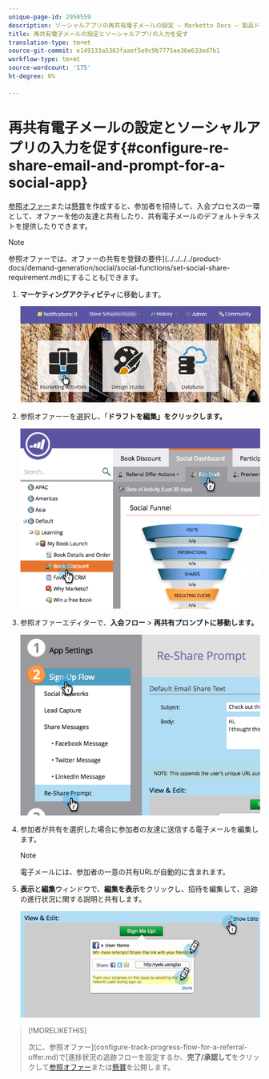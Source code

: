 ```yaml
---
unique-page-id: 2950559
description: ソーシャルアプリの再共有電子メールの設定 — Marketto Docs — 製品ドキュメント
title: 再共有電子メールの設定とソーシャルアプリの入力を促す
translation-type: tm+mt
source-git-commit: e149133a5383faaef5e9c9b7775ae36e633ed7b1
workflow-type: tm+mt
source-wordcount: '175'
ht-degree: 0%

---
```



# 再共有電子メールの設定とソーシャルアプリの入力を促す{#configure-re-share-email-and-prompt-for-a-social-app}

[参照オファー](../../../../product-docs/demand-generation/social/referral-offers/create-a-referral-offer.md)または[懸賞](../../../../product-docs/demand-generation/social/sweepstakes/create-sweepstakes.md)を作成すると、参加者を招待して、入会プロセスの一環として、オファーを他の友達と共有したり、共有電子メールのデフォルトテキストを提供したりできます。

>[!NOTE]
>
>参照オファーでは、オファーの共有を登録の要件](../../../../product-docs/demand-generation/social/social-functions/set-social-share-requirement.md)にすることも[できます。

1. **マーケティングアクティビティ**&#x200B;に移動します。

   ![](assets/login-marketing-activities-3.png)

1. 参照オファーーを選択し、「**ドラフトを編集」をクリックします。**

   ![](assets/image2014-9-22-11-3a6-3a56.png)

1. 参照オファーエディターで、**入会フロー** > **再共有プロンプトに移動します。**

   ![](assets/image2014-9-22-11-3a7-3a9.png)

1. 参加者が共有を選択した場合に参加者の友達に送信する電子メールを編集します。

   >[!NOTE]
   >
   >電子メールには、参加者の一意の共有URLが自動的に含まれます。

1. **表示**&#x200B;と&#x200B;**編集**&#x200B;ウィンドウで、**編集を表示**&#x200B;をクリックし、招待を編集して、追跡の進行状況に関する説明と共有します。

   ![](assets/image2014-9-22-11-3a7-3a49.png)

>[!MORELIKETHIS]
>
>次に、参照オファー](configure-track-progress-flow-for-a-referral-offer.md)で[進捗状況の追跡フローを設定するか、**完了/承認して**&#x200B;をクリックして[参照オファー](../../../../product-docs/demand-generation/social/referral-offers/publish-a-referral-offer.md)または[懸賞](../../../../product-docs/demand-generation/social/sweepstakes/create-sweepstakes.md)を公開します。

